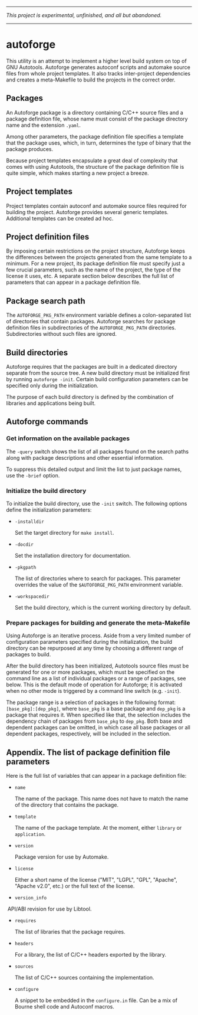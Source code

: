 ----

_This project is experimental, unfinished, and all but abandoned._

----

# autoforge

This utility is an attempt to implement a higher level build system on
top of GNU Autotools. Autoforge generates autoconf scripts and automake
source files from whole project templates. It also tracks inter-project
dependencies and creates a meta-Makefile to build the projects in the
correct order.

## Packages

An Autoforge package is a directory containing C/C++ source files and a
package definition file, whose name must consist of the package
directory name and the extension `.yaml`.

Among other parameters, the package definition file specifies a template
that the package uses, which, in turn, determines the type of binary
that the package produces.

Because project templates encapsulate a great deal of complexity that
comes with using Autotools, the structure of the package definition file
is quite simple, which makes starting a new project a breeze.

## Project templates

Project templates contain autoconf and automake source files required
for building the project. Autoforge provides several generic templates.
Additional templates can be created ad hoc.

## Project definition files

By imposing certain restrictions on the project structure, Autoforge
keeps the differences between the projects generated from the same
template to a minimum. For a new project, its package definition file
must specify just a few crucial parameters, such as the name of the
project, the type of the license it uses, etc. A separate section
below describes the full list of parameters that can appear in a
package definition file.

## Package search path

The `AUTOFORGE_PKG_PATH` environment variable defines a colon-separated
list of directories that contain packages.  Autoforge searches for
package definition files in subdirectories of the `AUTOFORGE_PKG_PATH`
directories. Subdirectories without such files are ignored.

## Build directories

Autoforge requires that the packages are built in a dedicated directory
separate from the source tree. A new build directory must be initialized
first by running `autoforge -init`. Certain build configuration
parameters can be specified only during the initialization.

The purpose of each build directory is defined by the combination of
libraries and applications being built.

## Autoforge commands

### Get information on the available packages

The `-query` switch shows the list of all packages found on the search
paths along with package descriptions and other essential information.

To suppress this detailed output and limit the list to just package
names, use the `-brief` option.

### Initialize the build directory

To initialize the build directory, use the `-init` switch. The following
options define the initialization parameters:

- `-installdir`

  Set the target directory for `make install`.

- `-docdir`

  Set the installation directory for documentation.

- `-pkgpath`

  The list of directories where to search for packages. This parameter
  overrides the value of the `$AUTOFORGE_PKG_PATH` environment variable.

- `-workspacedir`

  Set the build directory, which is the current working directory
  by default.

### Prepare packages for building and generate the meta-Makefile

Using Autoforge is an iterative process. Aside from a very limited
number of configuration parameters specified during the initialization,
the build directory can be repurposed at any time by choosing a
different range of packages to build.

After the build directory has been initialized, Autotools source files
must be generated for one or more packages, which must be specified on
the command line as a list of individual packages or a range of packages,
see below. This is the default mode of operation for Autoforge; it is
activated when no other mode is triggered by a command line switch (e.g.
`-init`).

The package range is a selection of packages in the following format:
`[base_pkg]:[dep_pkg]`, where `base_pkg` is a base package and `dep_pkg`
is a package that requires it. When specified like that, the selection
includes the dependency chain of packages from `base_pkg` to `dep_pkg`.
Both base and dependent packages can be omitted, in which case all base
packages or all dependent packages, respectively, will be included in
the selection.

## Appendix. The list of package definition file parameters

Here is the full list of variables that can appear in a package
definition file:

- `name`

  The name of the package. This name does not have to match the name
  of the directory that contains the package.

- `template`

  The name of the package template. At the moment, either `library` or
  `application`.

- `version`

  Package version for use by Automake.

- `license`

  Either a short name of the license ("MIT", "LGPL", "GPL", "Apache",
  "Apache v2.0", etc.) or the full text of the license.

- `version_info`

  API/ABI revision for use by Libtool.

- `requires`

  The list of libraries that the package requires.

- `headers`

  For a library, the list of C/C++ headers exported by the library.

- `sources`

  The list of C/C++ sources containing the implementation.

- `configure`

  A snippet to be embedded in the `configure.in` file. Can be a mix of
  Bourne shell code and Autoconf macros.
